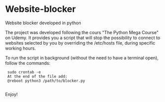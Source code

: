 # Website-blocker
Website blocker developed in python

The project was developed following the cours "The Python Mega Course" on Udemy. It provides you a script that will stop the possibility to connect to websites selected by you by overriding the /etc/hosts file, during specific working hours.

To run the script in background (without the need to have a terminal open), follow the commands:

```
 sudo crontab -e
 At the end of the file add:
 @reboot python3 /path/to/blocker.py
 
```

Enjoy!
